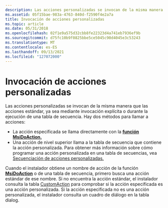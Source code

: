 ```yaml
---
description: Las acciones personalizadas se invocan de la misma manera que las acciones estándar, ya sea mediante invocación explícita o durante la ejecución de una tabla de secuencia.
ms.assetid: 05f15bae-983a-4763-840d-f2590f4e2a7a
title: Invocación de acciones personalizadas
ms.topic: article
ms.date: 05/31/2018
ms.openlocfilehash: 02f1e9a575d32cbb8fe22323d4a741eb7936ef9b
ms.sourcegitcommit: d75fc10b9f0825bbe5ce5045c90d4045e3c53243
ms.translationtype: MT
ms.contentlocale: es-ES
ms.lasthandoff: 09/13/2021
ms.locfileid: "127072000"
---
```

# <a name="invoking-custom-actions"></a>Invocación de acciones personalizadas

Las acciones personalizadas se invocan de la misma manera que las acciones estándar, ya sea mediante invocación explícita o durante la ejecución de una tabla de secuencia. Hay dos métodos para llamar a acciones:

-   La acción especificada se llama directamente con la [**función MsiDoAction.**](/windows/desktop/api/Msiquery/nf-msiquery-msidoactiona)
-   Una acción de nivel superior llama a la tabla de secuencia que contiene la acción personalizada. Para obtener más información sobre cómo programar una acción personalizada en una tabla de secuencias, vea [Secuenciación de acciones personalizadas.](sequencing-custom-actions.md)

Cuando el instalador obtiene un nombre de acción de la función [**MsiDoAction**](/windows/desktop/api/Msiquery/nf-msiquery-msidoactiona) o de una tabla de secuencia, primero busca una acción estándar de ese nombre. Si no encuentra la acción estándar, el instalador consulta la tabla [CustomAction](customaction-table.md) para comprobar si la acción especificada es una acción personalizada. Si la acción especificada no es una acción personalizada, el instalador consulta un cuadro de diálogo en la tabla dialog. [](dialog-table.md)

 

 



